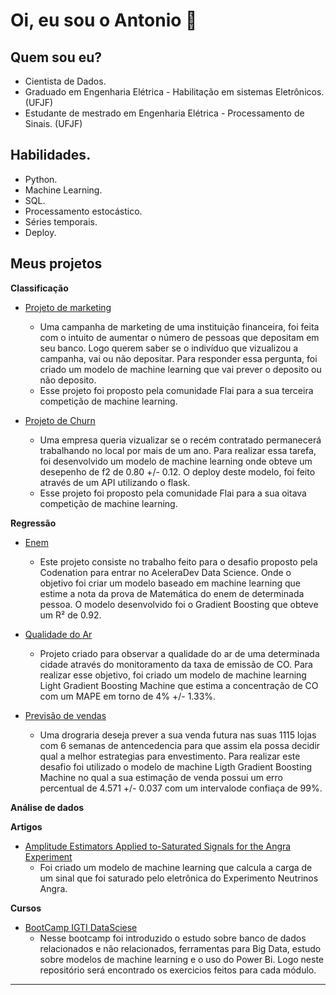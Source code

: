 # **Oi, eu sou o Antonio** 👋 


## **Quem sou eu?**
- Cientista de Dados.
- Graduado em Engenharia Elétrica - Habilitação em sistemas Eletrônicos. (UFJF)
- Estudante de mestrado em Engenharia Elétrica - Processamento de Sinais. (UFJF)


## **Habilidades.**
* Python.
* Machine Learning.
* SQL.
* Processamento estocástico.
* Séries temporais. 
* Deploy.


## **Meus projetos**

**Classificação**
* [Projeto de marketing](https://github.com/AntonioJuniorF/Second-competition-flai) 
   * Uma campanha de marketing de uma instituição financeira, foi feita com o intuito de aumentar o número de pessoas que depositam em seu banco. Logo querem saber se o indivíduo que vizualizou a campanha, vai ou não depositar. Para responder essa pergunta, foi criado um modelo de machine learning que vai prever o deposito ou não deposito.
   * Esse projeto foi proposto pela comunidade Flai para a sua terceira competição de machine learning. 

* [Projeto de Churn](https://github.com/AntonioJuniorF/flow_employed) 
   * Uma empresa queria vizualizar se o recém contratado permanecerá trabalhando no local por mais de um ano. Para realizar essa tarefa, foi desenvolvido um modelo de machine learning onde obteve um desepenho de f2 de 0.80 +/- 0.12. O deploy deste modelo, foi feito através de um API utilizando o flask. 
   * Esse projeto foi proposto pela comunidade Flai para a sua oitava competição de machine learning. 

**Regressão**

* [Enem](https://github.com/AntonioJuniorF/ENEM) 
    * Este projeto consiste no trabalho feito para o desafio proposto pela Codenation para entrar no AceleraDev Data Science. Onde o objetivo foi criar um modelo baseado em machine learning que estime a nota da prova de Matemática do enem de determinada pessoa. O modelo desenvolvido foi o Gradient Boosting que obteve um R² de 0.92.

* [Qualidade do Ar](https://github.com/AntonioJuniorF/quality_ar)
  * Projeto criado para observar a qualidade do ar de uma determinada cidade através do monitoramento da taxa de emissão de CO. Para realizar esse objetivo, foi criado um modelo de machine learning Light Gradient Boosting Machine que estima a concentração de CO com um MAPE em torno de 4% +/- 1.33%. 


* [Previsão de vendas](https://github.com/AntonioJuniorF/forecast-stores)
  * Uma drograria deseja prever a  sua venda futura nas suas 1115 lojas com 6 semanas de antencedencia para que assim ela possa decidir qual a melhor estrategias para envestimento. Para realizar este desafio foi utilizado o modelo de machine Ligth Gradient Boosting Machine no qual a sua estimação de venda possui um erro percentual de 4.571 +/- 0.037 com um intervalode confiaça de 99%. 


**Análise de dados**


**Artigos**
* [Amplitude Estimators Applied to-Saturated Signals for the Angra Experiment](https://github.com/AntonioJuniorF/Amplitude-Estimators-Applied-to-Saturated-Signals-for-the--Angra-Experiment)
  * Foi criado um modelo de machine learning que calcula a carga de um sinal que foi saturado pelo eletrônica do Experimento Neutrinos Angra.    

**Cursos**
* [BootCamp IGTI DataSciese](https://github.com/AntonioJuniorF/bootcamp-DataScience-IGTI)
  * Nesse bootcamp foi introduzido o estudo sobre banco de dados relacionados e não relacionados, ferramentas para Big Data, estudo sobre modelos de machine learning e o uso do Power Bi. Logo neste repositório será encontrado os exercicios feitos para cada módulo.   
 
 
      



---
<!--
**AntonioJuniorF/AntonioJuniorF** is a ✨ _special_ ✨ repository because its `README.md` (this file) appears on your GitHub profile.

Here are some ideas to get you started:

* 🔭 I’m currently working on ...
* 🌱 I’m currently learning ...
* 👯 I’m looking to collaborate on ...
* 🤔 I’m looking for help with ...
* 💬 Ask me about ...
* 📫 How to reach me: ...
* 😄 Pronouns: ...
* ⚡ Fun fact: ...
-->
